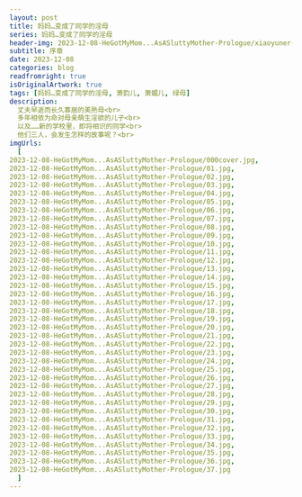 ```yaml
---
layout: post
title: 妈妈…变成了同学的淫母
series: 妈妈…变成了同学的淫母
header-img: 2023-12-08-HeGotMyMom...AsASluttyMother-Prologue/xiaoyuner-xuzhang.jpg
subtitle: 序章
date: 2023-12-08
categories: blog
readfromright: true
isOriginalArtwork: true
tags: [妈妈…变成了同学的淫母, 萧韵儿, 萧媚儿, 绿母]
description:
  丈夫早逝而长久寡居的美熟母<br>
  多年相依为命对母亲萌生淫欲的儿子<br>
  以及……新的学校里，即将相识的同学<br>
  他们三人，会发生怎样的故事呢？<br>
imgUrls:
  [
2023-12-08-HeGotMyMom...AsASluttyMother-Prologue/000cover.jpg,
2023-12-08-HeGotMyMom...AsASluttyMother-Prologue/01.jpg,
2023-12-08-HeGotMyMom...AsASluttyMother-Prologue/02.jpg,
2023-12-08-HeGotMyMom...AsASluttyMother-Prologue/03.jpg,
2023-12-08-HeGotMyMom...AsASluttyMother-Prologue/04.jpg,
2023-12-08-HeGotMyMom...AsASluttyMother-Prologue/05.jpg,
2023-12-08-HeGotMyMom...AsASluttyMother-Prologue/06.jpg,
2023-12-08-HeGotMyMom...AsASluttyMother-Prologue/07.jpg,
2023-12-08-HeGotMyMom...AsASluttyMother-Prologue/08.jpg,
2023-12-08-HeGotMyMom...AsASluttyMother-Prologue/09.jpg,
2023-12-08-HeGotMyMom...AsASluttyMother-Prologue/10.jpg,
2023-12-08-HeGotMyMom...AsASluttyMother-Prologue/11.jpg,
2023-12-08-HeGotMyMom...AsASluttyMother-Prologue/12.jpg,
2023-12-08-HeGotMyMom...AsASluttyMother-Prologue/13.jpg,
2023-12-08-HeGotMyMom...AsASluttyMother-Prologue/14.jpg,
2023-12-08-HeGotMyMom...AsASluttyMother-Prologue/15.jpg,
2023-12-08-HeGotMyMom...AsASluttyMother-Prologue/16.jpg,
2023-12-08-HeGotMyMom...AsASluttyMother-Prologue/17.jpg,
2023-12-08-HeGotMyMom...AsASluttyMother-Prologue/18.jpg,
2023-12-08-HeGotMyMom...AsASluttyMother-Prologue/19.jpg,
2023-12-08-HeGotMyMom...AsASluttyMother-Prologue/20.jpg,
2023-12-08-HeGotMyMom...AsASluttyMother-Prologue/21.jpg,
2023-12-08-HeGotMyMom...AsASluttyMother-Prologue/22.jpg,
2023-12-08-HeGotMyMom...AsASluttyMother-Prologue/23.jpg,
2023-12-08-HeGotMyMom...AsASluttyMother-Prologue/24.jpg,
2023-12-08-HeGotMyMom...AsASluttyMother-Prologue/25.jpg,
2023-12-08-HeGotMyMom...AsASluttyMother-Prologue/26.jpg,
2023-12-08-HeGotMyMom...AsASluttyMother-Prologue/27.jpg,
2023-12-08-HeGotMyMom...AsASluttyMother-Prologue/28.jpg,
2023-12-08-HeGotMyMom...AsASluttyMother-Prologue/29.jpg,
2023-12-08-HeGotMyMom...AsASluttyMother-Prologue/30.jpg,
2023-12-08-HeGotMyMom...AsASluttyMother-Prologue/31.jpg,
2023-12-08-HeGotMyMom...AsASluttyMother-Prologue/32.jpg,
2023-12-08-HeGotMyMom...AsASluttyMother-Prologue/33.jpg,
2023-12-08-HeGotMyMom...AsASluttyMother-Prologue/34.jpg,
2023-12-08-HeGotMyMom...AsASluttyMother-Prologue/35.jpg,
2023-12-08-HeGotMyMom...AsASluttyMother-Prologue/36.jpg,
2023-12-08-HeGotMyMom...AsASluttyMother-Prologue/37.jpg
  ]
---
```

